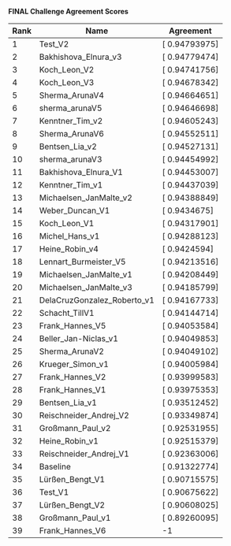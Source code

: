 **FINAL Challenge Agreement Scores**



|Rank|Name|Agreement|
|----|-----|---|
|1|Test_V2|[ 0.94793975]|
|2|Bakhishova_Elnura_v3|[ 0.94779474]|
|3|Koch_Leon_V2|[ 0.94741756]|
|4|Koch_Leon_V3|[ 0.94678342]|
|5|Sherma_ArunaV4|[ 0.94664651]|
|6|sherma_arunaV5|[ 0.94646698]|
|7|Kenntner_Tim_v2|[ 0.94605243]|
|8|Sherma_ArunaV6|[ 0.94552511]|
|9|Bentsen_Lia_v2|[ 0.94527131]|
|10|sherma_arunaV3|[ 0.94454992]|
|11|Bakhishova_Elnura_V1|[ 0.94453007]|
|12|Kenntner_Tim_v1|[ 0.94437039]|
|13|Michaelsen_JanMalte_v2|[ 0.94388849]|
|14|Weber_Duncan_V1|[ 0.9434675]|
|15|Koch_Leon_V1|[ 0.94317901]|
|16|Michel_Hans_v1|[ 0.94288123]|
|17|Heine_Robin_v4|[ 0.9424594]|
|18|Lennart_Burmeister_V5|[ 0.94213516]|
|19|Michaelsen_JanMalte_v1|[ 0.94208449]|
|20|Michaelsen_JanMalte_v3|[ 0.94185799]|
|21|DelaCruzGonzalez_Roberto_v1|[ 0.94167733]|
|22|Schacht_TillV1|[ 0.94144714]|
|23|Frank_Hannes_V5|[ 0.94053584]|
|24|Beller_Jan-Niclas_v1|[ 0.94049853]|
|25|Sherma_ArunaV2|[ 0.94049102]|
|26|Krueger_Simon_v1|[ 0.94005984]|
|27|Frank_Hannes_V2|[ 0.93999583]|
|28|Frank_Hannes_V1|[ 0.93975353]|
|29|Bentsen_Lia_v1|[ 0.93512452]|
|30|Reischneider_Andrej_V2|[ 0.93349874]|
|31|Großmann_Paul_v2|[ 0.92531955]|
|32|Heine_Robin_v1|[ 0.92515379]|
|33|Reischneider_Andrej_V1|[ 0.92363006]|
|34|Baseline|[ 0.91322774]|
|35|Lürßen_Bengt_V1|[ 0.90715575]|
|36|Test_V1|[ 0.90675622]|
|37|Lürßen_Bengt_V2|[ 0.90608025]|
|38|Großmann_Paul_v1|[ 0.89260095]|
|39|Frank_Hannes_V6|-1|
